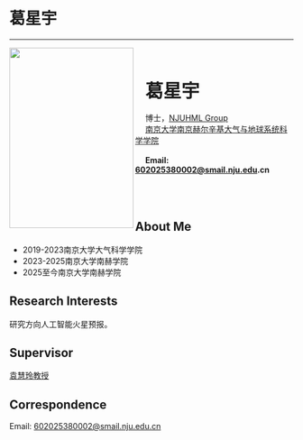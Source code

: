 # 葛星宇

---

<img align="left" src="/member/picture/gexingyu.jpg" width="220px" height="320px" />

<br><br><br>
&ensp;&ensp; <b><font size="+3" face="楷书"> 葛星宇 </font></b><br /><br />
&ensp;&ensp; 博士，[NJUHML Group][NJUHML Group]<br />
&ensp;&ensp; [南京大学南京赫尔辛基大气与地球系统科学学院][]<br /><br />
&ensp;&ensp; __Email: 602025380002@smail.nju.edu.cn__
<br /><br /><br /><br />

## About Me
- 2019-2023南京大学大气科学学院
- 2023-2025南京大学南赫学院
- 2025至今南京大学南赫学院

## Research Interests
研究方向人工智能火星预报。

## Supervisor
[袁慧玲教授][袁慧玲主页]

## Correspondence
Email: 602025380002@smail.nju.edu.cn






[南京大学大气科学学院]: https://as.nju.edu.cn/main.htm
[NJUHML Group]: /
[袁慧玲主页]: https://as.nju.edu.cn/60/20/c11339a483360/page.htm
[南京大学南京赫尔辛基大气与地球系统科学学院]: https://nh.nju.edu.cn/